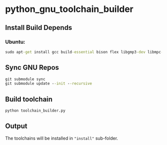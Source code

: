 # python_gnu_toolchain_builder

## Install Build Depends
### Ubuntu:
```cmd
sudo apt-get install gcc build-essential bison flex libgmp3-dev libmpc-dev libmpfr-dev texinfo gcc-multilib
```

## Sync GNU Repos
```cmd
git submodule sync
git submodule update --init --recursive
```

## Build toolchain
```cmd
python toolchain_builder.py
```

## Output
The toolchains will be installed in `"install"` sub-folder.